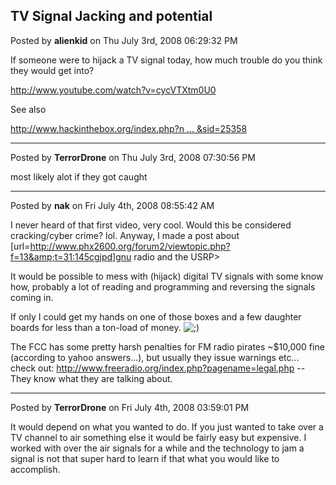 ## TV Signal Jacking and potential
Posted by **alienkid** on Thu July 3rd, 2008 06:29:32 PM

If someone were to hijack a TV signal today, how much trouble do you think they would get into?  

<!-- m --><a class="postlink" href="http://www.youtube.com/watch?v=cycVTXtm0U0">http://www.youtube.com/watch?v=cycVTXtm0U0</a><!-- m -->

See also 
<!-- m --><a class="postlink" href="http://www.hackinthebox.org/index.php?name=News&amp;file=article&amp;sid=25358">http://www.hackinthebox.org/index.php?n ... &amp;sid=25358</a><!-- m -->

--------------------------------------------------------------------------------

Posted by **TerrorDrone** on Thu July 3rd, 2008 07:30:56 PM

most likely alot if they got caught

--------------------------------------------------------------------------------

Posted by **nak** on Fri July 4th, 2008 08:55:42 AM

I never heard of that first video, very cool.
Would this be considered cracking/cyber crime? lol.
Anyway, I made a post about [url=http://www.phx2600.org/forum2/viewtopic.php?f=13&amp;t=31:145cgjpd]gnu radio and the USRP>

It would be possible to mess with (hijack) digital TV signals with some know how, probably a lot of reading and programming and reversing the signals coming in.

If only I could get my hands on one of those boxes and a few daughter boards for less than a ton-load of money.  <!-- s;) --><img src="{SMILIES_PATH}/icon_e_wink.gif" alt=";)" title="Wink" /><!-- s;) --> 

The FCC has some pretty harsh penalties for FM radio pirates ~$10,000 fine (according to yahoo answers...), but usually they issue warnings etc... check out: <!-- m --><a class="postlink" href="http://www.freeradio.org/index.php?pagename=legal.php">http://www.freeradio.org/index.php?pagename=legal.php</a><!-- m --> -- They know what they are talking about.

--------------------------------------------------------------------------------

Posted by **TerrorDrone** on Fri July 4th, 2008 03:59:01 PM

It would depend on what you wanted to do.
If you just wanted to take over a TV channel to air something else it would be fairly easy but expensive.
I worked with over the air signals for a while and the technology to jam a signal is not that super hard to learn if that what you would like to accomplish.
